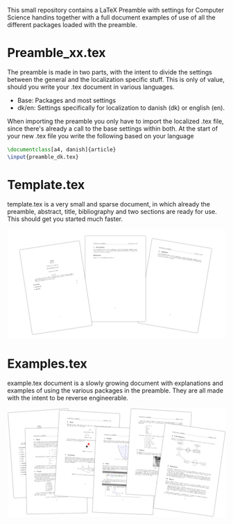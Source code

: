 This small repository contains a LaTeX Preamble with settings for Computer Science handins together with a full document examples of use of all the different packages loaded with the preamble.

# Preamble_xx.tex
The preamble is made in two parts, with the intent to divide the settings between the general and the localization specific stuff. This is only of value, should you write your .tex document in various languages.
- Base: Packages and most settings
- dk/en: Settings specifically for localization to danish (dk) or english (en).

When importing the preamble you only have to import the localized .tex file, since there's already a call to the base settings within both. At the start of your new .tex file you write the following based on your language

```tex
\documentclass[a4, danish]{article}
\input{preamble_dk.tex}
```

# Template.tex
template.tex is a very small and sparse document, in which already the preamble, abstract, title, bibliography and two sections are ready for use. This should get you started much faster.

![Alt text](/img/template.png?raw=true "The template file")

# Examples.tex
example.tex document is a slowly growing document with explanations and examples of using the various packages in the preamble. They are all made with the intent to be reverse engineerable.

![Alt text](/img/example.png?raw=true "The template file")